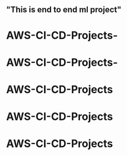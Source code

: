 ## "This is end to end ml project"


# AWS-CI-CD-Projects-
# AWS-CI-CD-Projects-
# AWS-CI-CD-Projects
# AWS-CI-CD-Projects
# AWS-CI-CD-Projects
